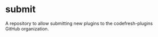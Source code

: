 # submit
A repository to allow submitting new plugins to the codefresh-plugins GitHub organization.
